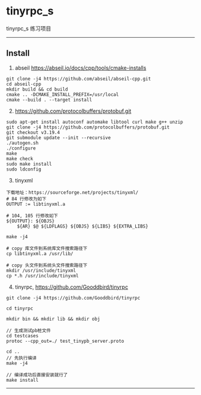 # tinyrpc_s

tinyrpc_s 练习项目

---

## Install

1. abseil https://abseil.io/docs/cpp/tools/cmake-installs
 
```
git clone -j4 https://github.com/abseil/abseil-cpp.git
cd abseil-cpp
mkdir build && cd build
cmake .. -DCMAKE_INSTALL_PREFIX=/usr/local
cmake --build . --target install
```
2. https://github.com/protocolbuffers/protobuf.git

```
sudo apt-get install autoconf automake libtool curl make g++ unzip
git clone -j4 https://github.com/protocolbuffers/protobuf.git
git checkout v3.19.4
git submodule update --init --recursive
./autogen.sh
./configure
make
make check
sudo make install
sudo ldconfig
```

3. tinyxml

```
下载地址：https://sourceforge.net/projects/tinyxml/
# 84 行修改为如下
OUTPUT := libtinyxml.a 

# 104, 105 行修改如下
${OUTPUT}: ${OBJS}
	${AR} $@ ${LDFLAGS} ${OBJS} ${LIBS} ${EXTRA_LIBS}

make -j4

# copy 库文件到系统库文件搜索路径下
cp libtinyxml.a /usr/lib/

# copy 头文件到系统头文件搜索路径下 
mkdir /usr/include/tinyxml
cp *.h /usr/include/tinyxml
```

4. tinyrpc, https://github.com/Gooddbird/tinyrpc

```
git clone -j4 https://github.com/Gooddbird/tinyrpc

cd tinyrpc

mkdir bin && mkdir lib && mkdir obj

// 生成测试pb桩文件
cd testcases
protoc --cpp_out=./ test_tinypb_server.proto

cd ..
// 先执行编译
make -j4

// 编译成功后直接安装就行了
make install
```

---

